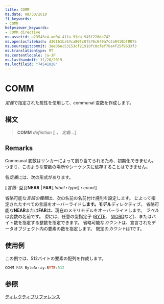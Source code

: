 ```yaml
---
title: COMM
ms.date: 08/30/2018
f1_keywords:
- COMM
helpviewer_keywords:
- COMM directive
ms.assetid: a23548c4-ad04-41fa-91da-945f228de742
ms.openlocfilehash: d36161ba54ca80fc0f576c6f0a7c2a9410bf8075
ms.sourcegitcommit: 3ee06ec53153cf21910fc8cfef78a4f25f9633f3
ms.translationtype: MT
ms.contentlocale: ja-JP
ms.lasthandoff: 11/26/2019
ms.locfileid: "74541028"
---
```

# <a name="comm"></a>COMM

*定義*で指定された属性を使用して、communal 変数を作成します。

## <a name="syntax"></a>構文

> **COMM** *definition* ⟦ __、__ *定義*...⟧

## <a name="remarks"></a>Remarks

Communal 変数はリンカーによって割り当てられるため、初期化できません。 つまり、このような変数の場所やシーケンスに依存することはできません。

各*定義*には、次の形式があります。

⟦*言語-* 型⟧⟦**NEAR** | **FAR**⟧ _label_ **:** _type_⟦ **:** _count_⟧

省略可能な*言語の種類*は、次の名前の名前付け規則を設定します。 によって指定されたすべての言語をオーバーライド**します。モデル**ディレクティブ。 省略可能な**NEAR**または**FAR**は、現在のメモリモデルをオーバーライドします。 *ラベル*は変数の名前です。 *型*には、任意の型指定子 ([BYTE](../../assembler/masm/byte-masm.md)、 [WORD](../../assembler/masm/word.md)など)、またはバイト数を指定する整数を指定できます。 省略可能な*カウント*は、宣言されたデータオブジェクト内の要素の数を指定します。 既定の*カウント*は1です。

## <a name="example"></a>使用例

この例では、512バイトの要素の配列を作成します。

```asm
COMM FAR ByteArray:BYTE:512
```

## <a name="see-also"></a>参照

[ディレクティブリファレンス](directives-reference.md)

